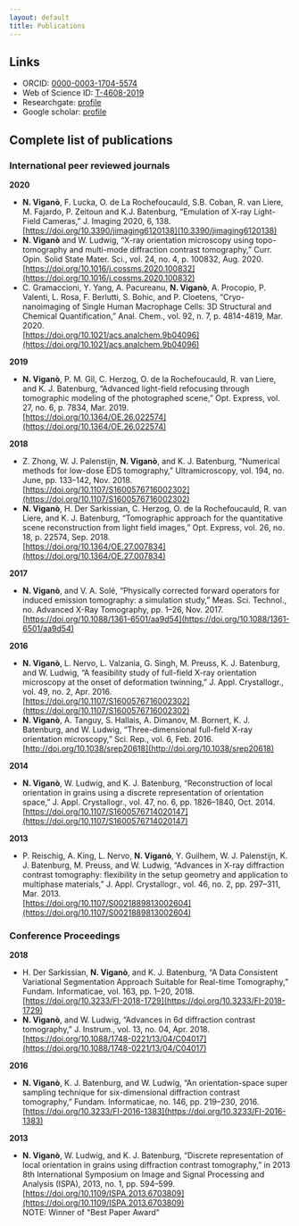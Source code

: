 ```yaml
---
layout: default
title: Publications
---
```


## Links

* ORCID: [0000-0003-1704-5574](https://orcid.org/0000-0003-1704-5574)  
* Web of Science ID: [T-4608-2019](https://publons.com/researcher/T-4608-2019/)  
* Researchgate: [profile](https://www.researchgate.net/profile/Nicola_Vigano)
* Google scholar: [profile](https://scholar.google.com/citations?user=qv5XoaYAAAAJ)

## Complete list of publications

### International peer reviewed journals

**2020**
* **N. Viganò**, F. Lucka, O. de La Rochefoucauld, S.B. Coban, R. van Liere, M. Fajardo, P. Zeitoun and K.J. Batenburg, “Emulation of X-ray Light-Field Cameras,” J. Imaging 2020, 6, 138.  
[https://doi.org/10.3390/jimaging6120138](10.3390/jimaging6120138)
* **N. Viganò** and W. Ludwig, “X-ray orientation microscopy using topo-tomography and multi-mode diffraction contrast tomography,” Curr. Opin. Solid State Mater. Sci., vol. 24, no. 4, p. 100832, Aug. 2020.  
[https://doi.org/10.1016/j.cossms.2020.100832](https://doi.org/10.1016/j.cossms.2020.100832)
* C. Gramaccioni, Y. Yang, A. Pacureanu, **N. Viganò**, A. Procopio, P. Valenti, L. Rosa, F. Berlutti, S. Bohic, and P. Cloetens, “Cryo-nanoimaging of Single Human Macrophage Cells: 3D Structural and Chemical Quantification,” Anal. Chem., vol. 92, n. 7, p. 4814-4819, Mar. 2020.  
[https://doi.org/10.1021/acs.analchem.9b04096](https://doi.org/10.1021/acs.analchem.9b04096)

**2019**
* **N. Viganò**, P. M. Gil, C. Herzog, O. de la Rochefoucauld, R. van Liere, and K. J. Batenburg, “Advanced light-field refocusing through tomographic modeling of the photographed scene,” Opt. Express, vol. 27, no. 6, p. 7834, Mar. 2019.  
[https://doi.org/10.1364/OE.26.022574](https://doi.org/10.1364/OE.26.022574)

**2018**
* Z. Zhong, W. J. Palenstijn, **N. Viganò**, and K. J. Batenburg, “Numerical methods for low-dose EDS tomography,” Ultramicroscopy, vol. 194, no. June, pp. 133–142, Nov. 2018.  
[https://doi.org/10.1107/S1600576716002302](https://doi.org/10.1107/S1600576716002302)
* **N. Viganò**, H. Der Sarkissian, C. Herzog, O. de la Rochefoucauld, R. van Liere, and K. J. Batenburg, “Tomographic approach for the quantitative scene reconstruction from light field images,” Opt. Express, vol. 26, no. 18, p. 22574, Sep. 2018.  
[https://doi.org/10.1364/OE.27.007834](https://doi.org/10.1364/OE.27.007834)

**2017**
* **N. Viganò**, and V. A. Solé, “Physically corrected forward operators for induced emission tomography: a simulation study,” Meas. Sci. Technol., no. Advanced X-Ray Tomography, pp. 1–26, Nov. 2017.  
[https://doi.org/10.1088/1361-6501/aa9d54](https://doi.org/10.1088/1361-6501/aa9d54)

**2016**
* **N. Viganò**, L. Nervo, L. Valzania, G. Singh, M. Preuss, K. J. Batenburg, and W. Ludwig, “A feasibility study of full-field X-ray orientation microscopy at the onset of deformation twinning,” J. Appl. Crystallogr., vol. 49, no. 2, Apr. 2016.  
[https://doi.org/10.1107/S1600576716002302](https://doi.org/10.1107/S1600576716002302)
* **N. Viganò**, A. Tanguy, S. Hallais, A. Dimanov, M. Bornert, K. J. Batenburg, and W. Ludwig, “Three-dimensional full-field X-ray orientation microscopy,” Sci. Rep., vol. 6, Feb. 2016.  
[http://doi.org/10.1038/srep20618](http://doi.org/10.1038/srep20618)

**2014**
* **N. Viganò**, W. Ludwig, and K. J. Batenburg, “Reconstruction of local orientation in grains using a discrete representation of orientation space,” J. Appl. Crystallogr., vol. 47, no. 6, pp. 1826–1840, Oct. 2014.  
[https://doi.org/10.1107/S1600576714020147](https://doi.org/10.1107/S1600576714020147)

**2013**
* P. Reischig, A. King, L. Nervo, **N. Viganò**, Y. Guilhem, W. J. Palenstijn, K. J. Batenburg, M. Preuss, and W. Ludwig, “Advances in X-ray diffraction contrast tomography: flexibility in the setup geometry and application to multiphase materials,” J. Appl. Crystallogr., vol. 46, no. 2, pp. 297–311, Mar. 2013.  
[https://doi.org/10.1107/S0021889813002604](https://doi.org/10.1107/S0021889813002604)

### Conference Proceedings

**2018**
* H. Der Sarkissian, **N. Viganò**, and K. J. Batenburg, “A Data Consistent Variational Segmentation Approach Suitable for Real-time Tomography,” Fundam. Informaticae, vol. 163, pp. 1–20, 2018.  
[https://doi.org/10.3233/FI-2018-1729](https://doi.org/10.3233/FI-2018-1729)
* **N. Viganò**, and W. Ludwig, “Advances in 6d diffraction contrast tomography,” J. Instrum., vol. 13, no. 04, Apr. 2018.  
[https://doi.org/10.1088/1748-0221/13/04/C04017](https://doi.org/10.1088/1748-0221/13/04/C04017)

**2016**
* **N. Viganò**, K. J. Batenburg, and W. Ludwig, “An orientation-space super sampling technique for six-dimensional diffraction contrast tomography,” Fundam. Informaticae, no. 146, pp. 219–230, 2016.  
[https://doi.org/10.3233/FI-2016-1383](https://doi.org/10.3233/FI-2016-1383)

**2013**
* **N. Viganò**, W. Ludwig, and K. J. Batenburg, “Discrete representation of local orientation in grains using diffraction contrast tomography,” in 2013 8th International Symposium on Image and Signal Processing and Analysis (ISPA), 2013, no. 1, pp. 594–599.  
[https://doi.org/10.1109/ISPA.2013.6703809](https://doi.org/10.1109/ISPA.2013.6703809)  
NOTE: Winner of "Best Paper Award"

